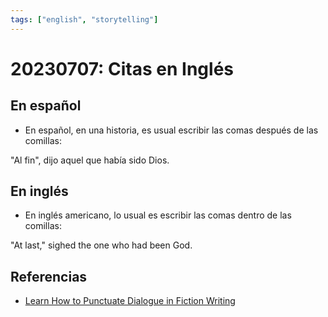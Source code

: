 ```yaml
---
tags: ["english", "storytelling"]
---
```


# 20230707: Citas en Inglés

<TagsLinks />

## En español

- En español, en una historia, es usual escribir las comas después de las comillas:

"Al fin", dijo aquel que había sido Dios.

## En inglés

- En inglés americano, lo usual es escribir las comas dentro de las comillas:

"At last," sighed the one who had been God.

## Referencias

- [Learn How to Punctuate Dialogue in Fiction Writing](https://www.liveabout.com/punctuating-dialogue-properly-in-fiction-writing-1277721)